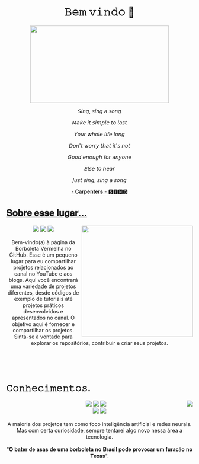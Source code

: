 <body>
<h1 align="center"> 𝙱𝚎𝚖 𝚟𝚒𝚗𝚍𝚘 🦋 </h1>

<div align="center">
    <img src="https://github.com/Borboleta-Vermelha/Borboleta-Vermelha/assets/98761445/61873cc3-fe43-4c3c-8588-7c48a4ab0093" width="373.5px" height="208.5px" align="center">
    <p>𝘚𝘪𝘯𝘨, 𝘴𝘪𝘯𝘨 𝘢 𝘴𝘰𝘯𝘨</p>
    <p>𝘔𝘢𝘬𝘦 𝘪𝘵 𝘴𝘪𝘮𝘱𝘭𝘦 𝘵𝘰 𝘭𝘢𝘴𝘵</p>
    <p>𝘠𝘰𝘶𝘳 𝘸𝘩𝘰𝘭𝘦 𝘭𝘪𝘧𝘦 𝘭𝘰𝘯𝘨</p>
    <p>𝘋𝘰𝘯'𝘵 𝘸𝘰𝘳𝘳𝘺 𝘵𝘩𝘢𝘵 𝘪𝘵'𝘴 𝘯𝘰𝘵</p>
    <p>𝘎𝘰𝘰𝘥 𝘦𝘯𝘰𝘶𝘨𝘩 𝘧𝘰𝘳 𝘢𝘯𝘺𝘰𝘯𝘦</p>
    <p>𝘌𝘭𝘴𝘦 𝘵𝘰 𝘩𝘦𝘢𝘳</p>
    <p>𝘑𝘶𝘴𝘵 𝘴𝘪𝘯𝘨, 𝘴𝘪𝘯𝘨 𝘢 𝘴𝘰𝘯𝘨</p>
<p><a href="https://www.youtube.com/watch?v=1kvc_dWs1f4">- 𝐂𝐚𝐫𝐩𝐞𝐧𝐭𝐞𝐫𝐬 - 🆂🅸🅽🅶
</div>


<div>
    <h2 align="left" style="font-size: 24px"> 𝐒𝐨𝐛𝐫𝐞 𝐞𝐬𝐬𝐞 𝐥𝐮𝐠𝐚𝐫... </h2>
    <p>
        <img src="https://github.com/Borboleta-Vermelha/Borboleta-Vermelha/assets/98761445/5d00992e-44e6-4b19-a9b2-426e7942d596" align="right"  width="300.5px" height="300.5px">
</div>    
<divd>
<p align="center">
    <a href="https://www.youtube.com/channel/UCq2nY9SHpCL8pc2GDWFn9q" target="_blank"><img src="https://img.shields.io/badge/YouTube-FF0000?style=for-the-badge&logo=youtube&logoColor=white"></a>
    <a href="https://www.instagram.com/vinicius_v_2/" target="_blank"><img src="https://img.shields.io/badge/-Instagram-%23E4405F?style=for-the-badge&logo=instagram&logoColor=white" target="_blank"></a>
    <a href="mailto:fasteninglove@gmail.com" target="_blank"><img src="https://img.shields.io/badge/Gmail-D14836?style=for-the-badge&logo=gmail&logoColor=white" target="_blank"></a>
    <br><br>Bem-vindo(a) à página da Borboleta Vermelha no GitHub. Esse é um pequeno lugar para eu compartilhar projetos relacionados ao canal no YouTube e aos blogs. Aqui você encontrará uma variedade de projetos diferentes, desde códigos de exemplo de tutoriais até projetos práticos desenvolvidos e apresentados no canal. O objetivo aqui é fornecer e compartilhar os projetos. Sinta-se à vontade para explorar os repositórios, contribuir e criar seus projetos.
 </p>

<br><br>
<br>

<div>
    <h2 align="left" style="font-size: 24px"> 𝙲𝚘𝚗𝚑𝚎𝚌𝚒𝚖𝚎𝚗𝚝𝚘𝚜. </h2>
    <p>
        <img src="https://github.com/Borboleta-Vermelha/Borboleta-Vermelha/assets/98761445/4709855d-a9b4-4982-9dc5-10367336e321" align="right">
</div>

<div>
    <p align="center">
        <img src="https://img.shields.io/badge/Python-3776AB?style=for-the-badge&logo=python&logoColor=white"/> 
        <img src="https://img.shields.io/badge/PyTorch-%23EE4C2C.svg?style=for-the-badge&logo=PyTorch&logoColor=white"/>  
        <img src="https://img.shields.io/badge/pandas-%23150458.svg?style=for-the-badge&logo=pandas&logoColor=white"/><br>
        <img src="https://img.shields.io/badge/numpy-%23013243.svg?style=for-the-badge&logo=numpy&logoColor=white"/> 
        <img src="https://img.shields.io/badge/Matplotlib-%23ffffff.svg?style=for-the-badge&logo=Matplotlib&logoColor=black"/>  <br><br>
A maioria dos projetos tem como foco inteligência artificial e redes neurais. Mas com certa curiosidade, sempre tentarei algo novo nessa área a tecnologia. <br><br>
"𝐎 𝐛𝐚𝐭𝐞𝐫 𝐝𝐞 𝐚𝐬𝐚𝐬 𝐝𝐞 𝐮𝐦𝐚 𝐛𝐨𝐫𝐛𝐨𝐥𝐞𝐭𝐚 𝐧𝐨 𝐁𝐫𝐚𝐬𝐢𝐥 𝐩𝐨𝐝𝐞 𝐩𝐫𝐨𝐯𝐨𝐜𝐚𝐫 𝐮𝐦 𝐟𝐮𝐫𝐚𝐜ã𝐨 𝐧𝐨 𝐓𝐞𝐱𝐚𝐬".    
    </p>
</div>
<br>
<div>
